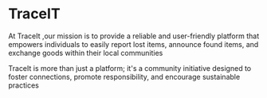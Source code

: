 # TraceIT

At TraceIt ,our mission is to provide a reliable and user-friendly platform that empowers individuals to easily report lost items, announce found items, and exchange goods within their local communities

TraceIt is more than just a platform; it's a community initiative designed to foster connections, promote responsibility, and encourage sustainable practices


